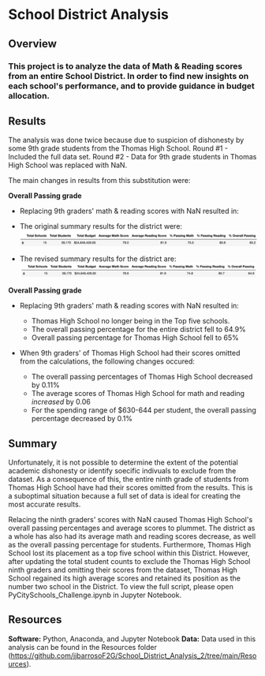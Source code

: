 # School District Analysis

## Overview
### This project is to analyze the data of Math & Reading scores from an entire School District. In order to find new insights on each school's performance, and to provide guidance in budget allocation.

## Results
The analysis was done twice because due to suspicion of dishonesty by some 9th grade students from the Thomas High School.
Round #1 - Included the full data set.
Round #2 - Data for 9th grade students in Thomas High School was replaced with NaN.

The main changes in results from this substitution were:

**Overall Passing grade**
- Replacing 9th graders' math & reading scores with NaN resulted in:
- The original summary results for the district were:
![original district summary](https://github.com/jjbarrosoF2G/School_District_Analysis_2/blob/main/Resources/02%20District%20Summary%20original.png)

- The revised summary results for the district are:
![revised district summary](https://github.com/jjbarrosoF2G/School_District_Analysis_2/blob/main/Resources/01%20District%20summary%20df.png)

**Overall Passing grade**
- Replacing 9th graders' math & reading scores with NaN resulted in:
  - Thomas High School no longer being in the Top five schools.
  - The overall passing percentage for the entire district fell to 64.9%
  - Overall passing percentage for Thomas High School fell to 65%
  
- When 9th graders' of Thomas High School had their scores omitted from the calculations, the following changes occured:
  - The overall passing percentages of Thomas High School decreased by 0.11%
  - The average scores of Thomas High School for math and reading *increased* by 0.06
  - For the spending range of $630-644 per student, the overall passing percentage decreased by 0.1%



## Summary
Unfortunately, it is not possible to determine the extent of the potential academic dishonesty or identify soecific indivuals to exclude from the dataset. As a consequence of this, the entire ninth grade of students from Thomas High School have had their scores omitted from the results. This is a suboptimal situation because a full set of data is ideal for creating the most accurate results.

Relacing the ninth graders' scores with NaN caused Thomas High School's overall passing percentages and average scores to plummet. The district as a whole has also had its average math and reading scores decrease, as well as the overall passing percentage for students. Furthermore, Thomas High School lost its placement as a top five school within this District. However, after updating the total student counts to exclude the Thomas High School ninth graders and omitting their scores from the dataset, Thomas High School regained its high average scores and retained its position as the number two school in the District. To view the full script, please open PyCitySchools_Challenge.ipynb in Jupyter Notebook.

## Resources
**Software:** Python, Anaconda, and Jupyter Notebook
**Data:** Data used in this analysis can be found in the Resources folder (https://github.com/jjbarrosoF2G/School_District_Analysis_2/tree/main/Resources).


